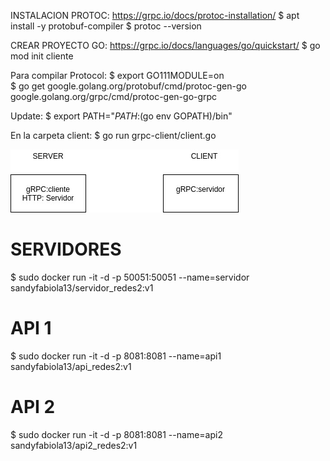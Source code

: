 INSTALACION PROTOC: https://grpc.io/docs/protoc-installation/
$ apt install -y protobuf-compiler
$ protoc --version 

CREAR PROYECTO GO: https://grpc.io/docs/languages/go/quickstart/
$ go mod init cliente

Para compilar Protocol:
$ export GO111MODULE=on  
$ go get google.golang.org/protobuf/cmd/protoc-gen-go google.golang.org/grpc/cmd/protoc-gen-go-grpc

Update:
$ export PATH="$PATH:$(go env GOPATH)/bin"


En la carpeta client:
$ go run grpc-client/client.go

![Diagrama gRPC](../images/diagrama.jpg)

# SERVIDORES

$ sudo docker run -it -d -p 50051:50051 --name=servidor sandyfabiola13/servidor_redes2:v1

# API 1

$ sudo docker run -it -d -p 8081:8081 --name=api1 sandyfabiola13/api_redes2:v1

# API 2

$ sudo docker run -it -d -p 8081:8081 --name=api2 sandyfabiola13/api2_redes2:v1


